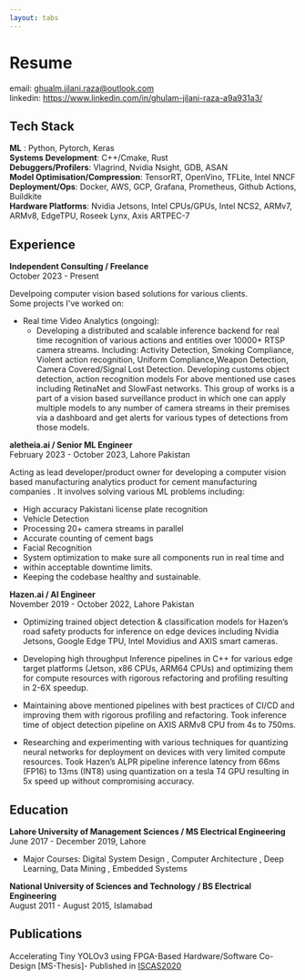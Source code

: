 ```yaml
---
layout: tabs
---
```

# Resume
email: ghualm.jilani.raza@outlook.com  
linkedin: https://www.linkedin.com/in/ghulam-jilani-raza-a9a931a3/
## Tech Stack 
__ML__ : Python, Pytorch, Keras  
__Systems Development__: C++/Cmake, Rust  
__Debuggers/Profilers__: Vlagrind, Nvidia Nsight, GDB, ASAN  
__Model Optimisation/Compression__: TensorRT, OpenVino, TFLite, Intel NNCF  
__Deployment/Ops__: Docker, AWS, GCP, Grafana, Prometheus, Github Actions, Buildkite  
__Hardware Platforms__: Nvidia Jetsons, Intel CPUs/GPUs, Intel NCS2, ARMv7, ARMv8, EdgeTPU, Roseek Lynx, Axis ARTPEC-7  

## Experience

__Independent Consulting / Freelance__  
October 2023 - Present

Develpoing computer vision based solutions for various clients.  
Some projects I've worked on:  


-  Real time Video Analytics (ongoing):
    - Developing a distributed and scalable inference backend for real
      time recognition of various actions and entities over 10000+ RTSP
      camera streams. Including: Activity Detection, Smoking
      Compliance, Violent action recognition, Uniform
      Compliance,Weapon Detection, Camera Covered/Signal Lost
      Detection.
      Developing customs object detection, action recognition models
      For above mentioned use cases including RetinaNet and SlowFast
      networks.
      This group of works is a part of a vision based surveillance
      product in which one can apply multiple models to any number of
      camera streams in their premises via a dashboard and get alerts
      for various types of detections from those models.


__aletheia.ai / Senior ML Engineer__  
February 2023 - October 2023, Lahore Pakistan

Acting as lead developer/product owner for developing a computer vision based manufacturing analytics 
product for cement manufacturing companies . It involves solving various ML problems including:  


- High accuracy Pakistani license plate recognition
- Vehicle Detection
- Processing 20+ camera streams in parallel
- Accurate counting of cement bags
- Facial Recognition
- System optimization to make sure all components run in real time and
- within acceptable downtime limits.
- Keeping the codebase healthy and sustainable.


__Hazen.ai / AI Engineer__  
November 2019 - October 2022, Lahore Pakistan  
  

- Optimizing trained object detection & classification models for Hazen’s
  road safety products for inference on edge devices including Nvidia
  Jetsons, Google Edge TPU, Intel Movidius and AXIS smart cameras.

- Developing high throughput Inference pipelines in C++ for various edge
target platforms (Jetson, x86 CPUs, ARM64 CPUs) and optimizing them
for compute resources with rigorous refactoring and profiling resulting in
2-6X speedup.

- Maintaining above mentioned pipelines with best practices of CI/CD and
improving them with rigorous profiling and refactoring.
Took inference time of object detection pipeline on AXIS ARMv8 CPU
from 4s to 750ms.

- Researching and experimenting with various techniques for quantizing
neural networks for deployment on devices with very limited compute
resources. Took Hazen’s ALPR pipeline inference latency from 66ms
(FP16) to 13ms (INT8) using quantization on a tesla T4 GPU resulting in
5x speed up without compromising accuracy.



## Education
__Lahore University of Management Sciences / MS Electrical Engineering__  
June 2017 - December 2019, Lahore  
  
- Major Courses: Digital System Design , Computer Architecture , Deep Learning,
Data Mining , Embedded Systems

__National University of Sciences and Technology / BS Electrical Engineering__  
August 2011 - August 2015, Islamabad  

## Publications
Accelerating Tiny YOLOv3 using FPGA-Based Hardware/Software
Co-Design [MS-Thesis]- Published in [ISCAS2020](https://ieeexplore.ieee.org/document/9180843])